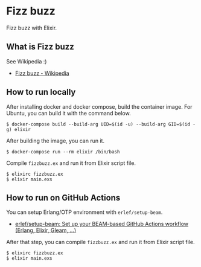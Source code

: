 # Fizz buzz

Fizz buzz with Elixir.

## What is Fizz buzz

See Wikipedia :)

- [Fizz buzz \- Wikipedia](https://en.wikipedia.org/wiki/Fizz_buzz)

## How to run locally

After installing docker and docker compose, build the container image. For Ubuntu, you can build it with the command below.

```console
$ docker-compose build --build-arg UID=$(id -u) --build-arg GID=$(id -g) elixir
```

After building the image, you can run it.

```console
$ docker-compose run --rm elixir /bin/bash
```

Compile `fizzbuzz.ex` and run it from Elixir script file.

```console
$ elixirc fizzbuzz.ex 
$ elixir main.exs
```

## How to run on GitHub Actions

You can setup Erlang/OTP environment with `erlef/setup-beam`.

* [erlef/setup-beam: Set up your BEAM-based GitHub Actions workflow (Erlang, Elixir, Gleam, ...)](https://github.com/erlef/setup-beam)

After that step, you can compile `fizzbuzz.ex` and run it from Elixir script file.

```console
$ elixirc fizzbuzz.ex 
$ elixir main.exs
```
